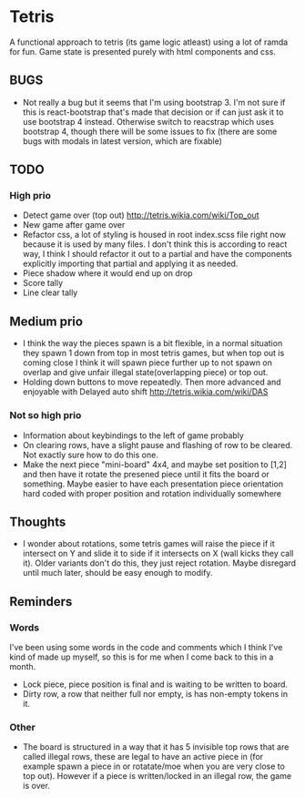 # Tetris
A functional approach to tetris (its game logic atleast) using a lot of ramda
for fun. Game state is presented purely with html components and css.
## BUGS
* Not really a bug but it seems that I'm using bootstrap 3. I'm not sure if this is react-bootstrap
that's made that decision or if can just ask it to use bootstrap 4 instead. Otherwise switch to
reacstrap which uses bootstrap 4, though there will be some issues to fix (there are some bugs with
modals in latest version, which are fixable)
## TODO
### High prio
* Detect game over (top out) http://tetris.wikia.com/wiki/Top_out
* New game after game over
* Refactor css, a lot of styling is housed in root index.scss file right now because it is used by many files.
I don't think this is according to react way, I think I should refactor it out to a partial and have the components
explicitly importing that partial and applying it as needed.
* Piece shadow where it would end up on drop
* Score tally
* Line clear tally
## Medium prio
* I think the way the pieces spawn is a bit flexible, in a normal situation they spawn 1 down from top
in most tetris games, but when top out is coming close I think it will spawn piece further up to not spawn
on overlap and give unfair illegal state(overlapping piece) or top out.
* Holding down buttons to move repeatedly. Then more advanced and enjoyable with 
Delayed auto shift http://tetris.wikia.com/wiki/DAS
### Not so high prio
* Information about keybindings to the left of game probably
* On clearing rows, have a slight pause and flashing of row to be cleared. Not exactly sure how to do this one.
* Make the next piece "mini-board" 4x4, and maybe set position to [1,2] and then have it rotate the presened piece
until it fits the board or something. Maybe easier to have each presentation piece orientation hard coded
with proper position and rotation individually somewhere 
## Thoughts
* I wonder about rotations, some tetris games will raise the piece if it 
intersect on Y and slide it to side if it intersects on X (wall kicks they call it). 
Older variants don't do this, they just reject rotation. Maybe disregard until much
 later, should be easy enough to modify.
## Reminders
### Words
I've been using some words in the code and comments which I think I've kind of made up myself, so this is for me when I come back to this
in a month.
* Lock piece, piece position is final and is waiting to be written to board.
* Dirty row, a row that neither full nor empty, is has non-empty tokens in it.
### Other
* The board is structured in a way that it has 5 invisible top rows that are called illegal rows,
these are legal to have an active piece in (for example spawn a piece in or rotatate/moe when you
are very close to top out). However if a piece is written/locked in an illegal row, the game is over.
